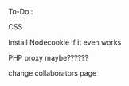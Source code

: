To-Do :

CSS

Install Nodecookie if it even works

PHP proxy maybe??????

change collaborators page
